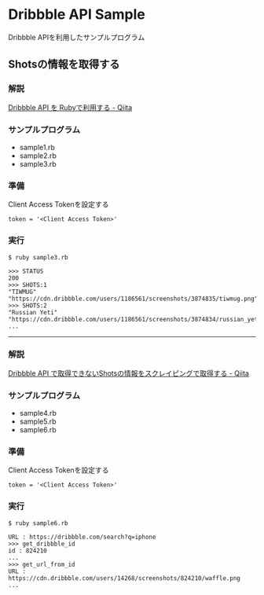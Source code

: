 # Dribbble API Sample

Dribbble APIを利用したサンプルプログラム

## Shotsの情報を取得する

### 解説

[Dribbble API を Rubyで利用する \- Qiita](https://qiita.com/NaokiIshimura/items/075c19b5bc563799553c)

### サンプルプログラム

- sample1.rb
- sample2.rb
- sample3.rb

### 準備

Client Access Tokenを設定する

```
token = '<Client Access Token>'
```

### 実行

```
$ ruby sample3.rb

>>> STATUS
200
>>> SHOTS:1
"TIWMUG"
"https://cdn.dribbble.com/users/1186561/screenshots/3874835/tiwmug.png"
>>> SHOTS:2
"Russian Yeti"
"https://cdn.dribbble.com/users/1186561/screenshots/3874834/russian_yeti.png"
...
```

---

### 解説

[Dribbble API で取得できないShotsの情報をスクレイピングで取得する \- Qiita](https://qiita.com/NaokiIshimura/items/b81ac4df4972e50f4098)

### サンプルプログラム

- sample4.rb
- sample5.rb
- sample6.rb

### 準備

Client Access Tokenを設定する

```
token = '<Client Access Token>'
```

### 実行

```
$ ruby sample6.rb

URL : https://dribbble.com/search?q=iphone
>>> get_dribbble_id
id : 824210
...
>>> get_url_from_id
URL : https://cdn.dribbble.com/users/14268/screenshots/824210/waffle.png
...
```
